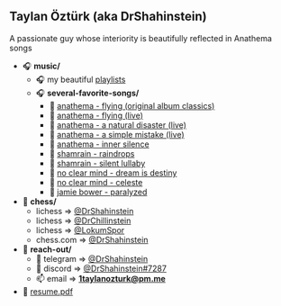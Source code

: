## Taylan Öztürk (aka DrShahinstein)

A passionate guy whose interiority is beautifully reflected in Anathema songs

- 🎧 **music/**
  - 🎧 my beautiful [playlists](https://www.youtube.com/@DrShahinstein/playlists)
  - 🎧 **several-favorite-songs/**
    - 🎵 [anathema - flying (original album classics)](https://www.youtube.com/watch?v=iWPQNLeYoKg)
    - 🎵 [anathema - flying (live)](https://www.youtube.com/watch?v=13nYeV_4TyY)
    - 🎵 [anathema - a natural disaster (live)](https://www.youtube.com/watch?v=IcJKCSqMPuY)
    - 🎵 [anathema - a simple mistake (live)](https://www.youtube.com/watch?v=G4BFu3E7-T4)
    - 🎵 [anathema - inner silence](https://www.youtube.com/watch?v=MZ4y5Y3vPxA&list=PLBahOBq74DZNf3F069wWa-9bkAlGyUaS4)
    - 🎵 [shamrain - raindrops](https://www.youtube.com/watch?v=2Eh0QXBByAs)
    - 🎵 [shamrain - silent lullaby](https://www.youtube.com/watch?v=dxZVn7iUt4o)
    - 🎵 [no clear mind - dream is destiny](https://www.youtube.com/watch?v=Jj1sa0jay4c)
    - 🎵 [no clear mind - celeste](https://www.youtube.com/watch?v=U2Cms6caTBE&list=PLBahOBq74DZNf3F069wWa-9bkAlGyUaS4)
    - 🎵 [jamie bower - paralyzed](https://www.youtube.com/watch?v=Dq_bP6H_InI)
- 👑 **chess/**
  - lichess => [@DrShahinstein](https://lichess.org/@/DrShahinstein)
  - lichess => [@DrChillinstein](https://lichess.org/@/DrChillinstein)
  - lichess => [@LokumSpor](https://lichess.org/@/LokumSpor)
  - chess.com => [@DrShahinstein](https://www.chess.com/member/drshahinstein)
- 📁 **reach-out/**
  - 🔗 telegram => [@DrShahinstein](https://t.me/DrShahinstein)
  - 🔗 discord => [@DrShahinstein#7287](https://discord.com/users/738517460378189926)
  - 📫 email => **1taylanozturk@pm.me**
- 📝 [resume.pdf](https://github.com/DrShahinstein/DrShahinstein/files/14815576/resume.pdf)
